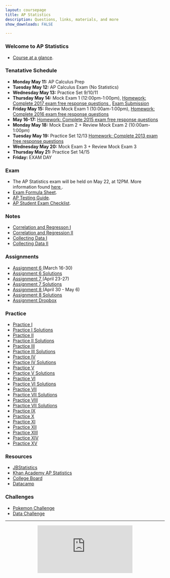```yaml
---
layout: coursepage
title: AP Statistics
description: Questions, links, materials, and more
show_downloads: FALSE

---
```


### Welcome to AP Statistics
* <a href="https://MerrickMath.github.io/APStatistics/StatsTopics.pdf"> Course at a glance</a>.
### Tenatative Schedule
* **Monday May 11:** AP Calculus Prep 
* **Tuesday May 12:** AP Calculus Exam (No Statistics)
* **Wednesday May 13:** Practice Set 9/10/11
* **Thursday May 14:** Mock Exam 1 (12:00pm-1:00pm), <a href="https://apcentral.collegeboard.org/courses/ap-statistics/exam/past-exam-questions"> Homework: Complete 2017 exam free response questions </a>, <a href="https://docs.google.com/forms/d/e/1FAIpQLSd_uy6Owjk30DvNFYytib6mCuCwN8LjpBMGkmdqgD60M4k8iw/viewform?usp=sf_link"> Exam Submission </a>
* **Friday May 15:** Review Mock Exam 1 (10:00am-1:00pm), <a href="https://apcentral.collegeboard.org/courses/ap-statistics/exam/past-exam-questions"> Homework: Complete 2016 exam free response questions </a>
* **May 16-17:** <a href="https://apcentral.collegeboard.org/courses/ap-statistics/exam/past-exam-questions"> Homework: Complete 2015 exam free response questions </a> 
* **Monday May 18:** Mock Exam 2 + Review Mock Exam 2 (10:00am-1:00pm)
* **Tuesday May 19:** Practice Set 12/13 <a href="https://apcentral.collegeboard.org/courses/ap-statistics/exam/past-exam-questions"> Homework: Complete 2013 exam free response questions </a>
* **Wednesday  May 20:** Mock Exam 3 + Review Mock Exam 3 
* **Thursday  May 21:** Practice Set 14/15
* **Friday:** EXAM DAY 

### Exam 
* The AP Statistics exam will be held on May 22, at 12PM. More information found <a href="https://MerrickMath.github.io/APStatistics/exam2020.pdf"> here </a>.
* <a href="https://MerrickMath.github.io/APStatistics/FormulaSheets.pdf"> Exam Formula Sheet</a>.
* <a href="https://MerrickMath.github.io/Calculus/testguide.pdf"> AP Testing Guide</a>.
* <a href="https://MerrickMath.github.io/Calculus/examchecklist.pdf"> AP Student Exam Checklist</a>. 

### Notes 
* <a href="https://github.com/MerrickMath/MerrickMath.github.io/blob/master/APStatistics/Notes/Correlation%20and%20Regression.pdf"> Correlation and Regresson I</a>
* <a href="https://github.com/MerrickMath/MerrickMath.github.io/blob/master/APStatistics/Notes/Correlation%20and%20Regression%202.pdf"> Correlation and Regression II</a>
* <a href="https://github.com/MerrickMath/MerrickMath.github.io/blob/master/APStatistics/Notes/collectingdata1.pdf"> Collecting Data I </a>
* <a href="https://github.com/MerrickMath/MerrickMath.github.io/blob/master/APStatistics/Notes/collectingdata2.pdf"> Collecting Data II </a>

### Assignments
* <a href="https://MerrickMath.github.io/APStatistics/assignment6.pdf"> Assignment 6 </a> (March 16-30) 
* <a href="https://MerrickMath.github.io/APStatistics/Assignments/assignment6solutions.pdf"> Assignment 6 Solutions</a> 
* <a href="https://MerrickMath.github.io/APStatistics/Assignments/Assignment%207.pdf"> Assignment 7 </a> (April 23-27) 
* <a href="https://MerrickMath.github.io/APStatistics/Assignments/assignment7solutions.pdf"> Assignment 7 Solutions</a> 
* <a href="https://MerrickMath.github.io/APStatistics/Assignments/assignment8.pdf"> Assignment 8 </a> (April 30 - May 6) 
* <a href="https://MerrickMath.github.io/APStatistics/Assignments/assignment8solutions.pdf"> Assignment 8 Solutions </a> 
* <a href="https://docs.google.com/forms/d/e/1FAIpQLScXmZFZJ5-1mWDZmzPoqg5YrWaF-CSFYX_UupotY9yPE7rlNQ/viewform?usp=sf_link"> Assignment Dropbox </a>  

### Practice 
* <a href="https://MerrickMath.github.io/APStatistics/Notes/practice1.pdf"> Practice I </a> 
* <a href="https://MerrickMath.github.io/APStatistics/Notes/practice1solutions.pdf"> Practice I Solutions </a>
* <a href="https://MerrickMath.github.io/APStatistics/Notes/practice2.pdf"> Practice II </a> 
* <a href="https://MerrickMath.github.io/APStatistics/Notes/practice2solutions.pdf"> Practice II Solutions </a>
* <a href="https://MerrickMath.github.io/APStatistics/Notes/practice3.pdf"> Practice III </a>
* <a href="https://MerrickMath.github.io/APStatistics/Notes/practice3solutions.pdf"> Practice III Solutions </a>
* <a href="https://MerrickMath.github.io/APStatistics/Notes/practice4.pdf"> Practice IV </a> 
* <a href="https://MerrickMath.github.io/APStatistics/Notes/practice4solutions.pdf"> Practice IV Solutions </a>
* <a href="https://MerrickMath.github.io/APStatistics/Notes/practice5.pdf"> Practice V </a> 
* <a href="https://MerrickMath.github.io/APStatistics/Notes/practice5solutions.pdf"> Practice V Solutions </a>
* <a href="https://MerrickMath.github.io/APStatistics/Notes/practice6.pdf"> Practice VI </a> 
* <a href="https://MerrickMath.github.io/APStatistics/Notes/practice6solution.pdf"> Practice VI Solutions </a>
* <a href="https://MerrickMath.github.io/APStatistics/Notes/practice7.pdf"> Practice VII </a> 
* <a href="https://MerrickMath.github.io/APStatistics/Notes/practice7solution.pdf"> Practice VII Solutions </a>
* <a href="https://MerrickMath.github.io/APStatistics/Notes/practice8.pdf"> Practice VIII </a> 
* <a href="https://MerrickMath.github.io/APStatistics/Notes/practice8solution.pdf"> Practice VII Solutions </a>
* <a href="https://MerrickMath.github.io/APStatistics/Notes/practice9.pdf"> Practice IX </a> 
* <a href="https://MerrickMath.github.io/APStatistics/Notes/practice10.pdf"> Practice X </a> 
* <a href="https://MerrickMath.github.io/APStatistics/Notes/practice11.pdf"> Practice XI </a> 
* <a href="https://MerrickMath.github.io/APStatistics/Notes/Practice12.pdf"> Practice XII </a> 
* <a href="https://MerrickMath.github.io/APStatistics/Notes/Practice13.pdf"> Practice XIII </a> 
* <a href="https://MerrickMath.github.io/APStatistics/Notes/practice14.pdf"> Practice XIV </a> 
* <a href="https://MerrickMath.github.io/APStatistics/Notes/practice15.pdf"> Practice XV </a> 

### Resources
* <a href="https://www.jbstatistics.com"> JBStatistics </a> 
* <a href="https://www.khanacademy.org/math/ap-statistics"> Khan Academy AP Statistics </a> 
* <a href="https://apcentral.collegeboard.org"> College Board </a> 
* <a href="https://datacamp.com"> Datacamp </a> 


### Challenges
* <a href="https://merrickmath.github.io/MerrickMath.github.io-PokemonChallenge/"> Pokemon Challenge </a> 
* <a href="https://MerrickMath.github.io/APStatistics/DataChallenge.pdf"> Data Challenge </a> 

---


<p align="center"> 
  <iframe src="https://www.youtube.com/embed/8idr1WZ1A7Q" frameborder="0" allow="accelerometer; autoplay; encrypted-media; gyroscope; picture-in-picture" allowfullscreen class="vid"></iframe> </p>
